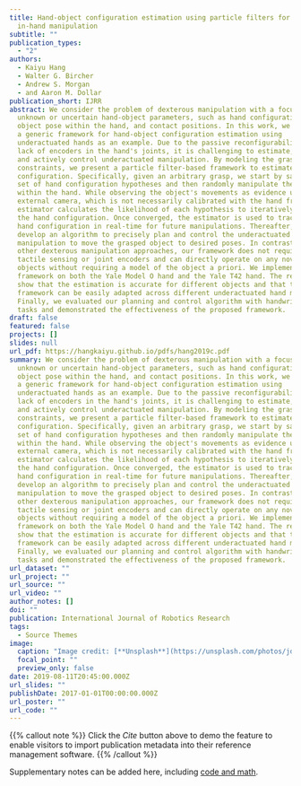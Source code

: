 ```yaml
---
title: Hand-object configuration estimation using particle filters for dexterous
  in-hand manipulation
subtitle: ""
publication_types:
  - "2"
authors:
  - Kaiyu Hang
  - Walter G. Bircher
  - Andrew S. Morgan
  - and Aaron M. Dollar
publication_short: IJRR
abstract: We consider the problem of dexterous manipulation with a focus on
  unknown or uncertain hand-object parameters, such as hand configuration,
  object pose within the hand, and contact positions. In this work, we formulate
  a generic framework for hand-object configuration estimation using
  underactuated hands as an example. Due to the passive reconfigurability and
  lack of encoders in the hand's joints, it is challenging to estimate, plan,
  and actively control underactuated manipulation. By modeling the grasp
  constraints, we present a particle filter-based framework to estimate the hand
  configuration. Specifically, given an arbitrary grasp, we start by sampling a
  set of hand configuration hypotheses and then randomly manipulate the object
  within the hand. While observing the object's movements as evidence using an
  external camera, which is not necessarily calibrated with the hand frame, our
  estimator calculates the likelihood of each hypothesis to iteratively estimate
  the hand configuration. Once converged, the estimator is used to track the
  hand configuration in real-time for future manipulations. Thereafter, we
  develop an algorithm to precisely plan and control the underactuated
  manipulation to move the grasped object to desired poses. In contrast to most
  other dexterous manipulation approaches, our framework does not require any
  tactile sensing or joint encoders and can directly operate on any novel
  objects without requiring a model of the object a priori. We implemented our
  framework on both the Yale Model O hand and the Yale T42 hand. The results
  show that the estimation is accurate for different objects and that the
  framework can be easily adapted across different underactuated hand models.
  Finally, we evaluated our planning and control algorithm with handwriting
  tasks and demonstrated the effectiveness of the proposed framework.
draft: false
featured: false
projects: []
slides: null
url_pdf: https://hangkaiyu.github.io/pdfs/hang2019c.pdf
summary: We consider the problem of dexterous manipulation with a focus on
  unknown or uncertain hand-object parameters, such as hand configuration,
  object pose within the hand, and contact positions. In this work, we formulate
  a generic framework for hand-object configuration estimation using
  underactuated hands as an example. Due to the passive reconfigurability and
  lack of encoders in the hand's joints, it is challenging to estimate, plan,
  and actively control underactuated manipulation. By modeling the grasp
  constraints, we present a particle filter-based framework to estimate the hand
  configuration. Specifically, given an arbitrary grasp, we start by sampling a
  set of hand configuration hypotheses and then randomly manipulate the object
  within the hand. While observing the object's movements as evidence using an
  external camera, which is not necessarily calibrated with the hand frame, our
  estimator calculates the likelihood of each hypothesis to iteratively estimate
  the hand configuration. Once converged, the estimator is used to track the
  hand configuration in real-time for future manipulations. Thereafter, we
  develop an algorithm to precisely plan and control the underactuated
  manipulation to move the grasped object to desired poses. In contrast to most
  other dexterous manipulation approaches, our framework does not require any
  tactile sensing or joint encoders and can directly operate on any novel
  objects without requiring a model of the object a priori. We implemented our
  framework on both the Yale Model O hand and the Yale T42 hand. The results
  show that the estimation is accurate for different objects and that the
  framework can be easily adapted across different underactuated hand models.
  Finally, we evaluated our planning and control algorithm with handwriting
  tasks and demonstrated the effectiveness of the proposed framework.
url_dataset: ""
url_project: ""
url_source: ""
url_video: ""
author_notes: []
doi: ""
publication: International Journal of Robotics Research
tags:
  - Source Themes
image:
  caption: "Image credit: [**Unsplash**](https://unsplash.com/photos/jdD8gXaTZsc)"
  focal_point: ""
  preview_only: false
date: 2019-08-11T20:45:00.000Z
url_slides: ""
publishDate: 2017-01-01T00:00:00.000Z
url_poster: ""
url_code: ""
---
```


{{% callout note %}}
Click the _Cite_ button above to demo the feature to enable visitors to import publication metadata into their reference management software.
{{% /callout %}}

Supplementary notes can be added here, including [code and math](https://wowchemy.com/docs/content/writing-markdown-latex/).
